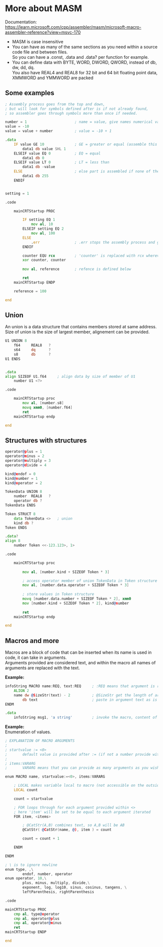 # More about MASM
Documentation: <br>
https://learn.microsoft.com/cpp/assembler/masm/microsoft-macro-assembler-reference?view=msvc-170 <br>

- MASM is case insensitive
- You can have as many of the same sections as you need within a source code file and between files. <br>
So you can have a .const, .data and .data? per function for example. 
- You can define data with BYTE, WORD, DWORD, QWORD, instead of db, dw, dd, dq. <br>
You also have REAL4 and REAL8 for 32 bit and 64 bit floating point data, XMMWORD and YMMWORD are packed

## Some examples

```asm
; Assembly process goes from the top and down,
; but will look for symbols defined after is if not already found,
; so assembler goes through symbols more than once if needed.

number = 1						; name = value, give names numerical values with value or expression
value = -10		 
value = value + number			; value = -10 + 1

.data
	IF value GE 10				; GE = greater or equal (assemble this part if if true, then skip the rest)
		data1 db value SHL 1
	ELSEIF value EQ 0			; EQ = equal
		data1 db 0
	ELSEIF value LT 0			; LT = less than
		data1 db -value
	ELSE						; else part is assembled if none of the other gave true
		data1 db 255
	ENDIF


setting = 1

.code

	mainCRTStartup PROC

		IF setting EQ 1
			mov al, 10
		ELSEIF setting EQ 2
			mov al, 100
		ELSE
			.err				; .err stops the assembly process and give error message 'forced error'
		ENDIF

		counter EQU rcx			; 'counter' is replaced with rcx wherever it is used
		xor counter, counter
		
		mov al, reference		; refence is defined below

		ret
	mainCRTStartup ENDP

	reference = 100

end
```
## Union
An union is a data structure that contains members stored at same address. <br>
Size of union is the size of largest member, alignement can be provided.

```asm
U1 UNION 8
	f64		REAL8	?
	s64		dq		?
	s8		db		?
U1 ENDS


.data
align SIZEOF U1.f64		; align data by size of member of U1
	number U1 <?>

.code

	mainCRTStartup proc
		mov al, [number.s8]
		movq xmm0, [number.f64]
		ret
	mainCRTStartup endp

end
```
## Structures with structures
```asm
operator@plus = 1
operator@minus = 2
operator@multiply = 3 
operator@divide = 4

kind@endof = 0
kind@number = 1
kind@operator = 2

TokenData UNION 8
	number	REAL8	?
	operator db ?
TokenData ENDS

Token STRUCT 8
	data TokenData <>	; union
	kind db ?
Token ENDS

.data?
align 8
	number Token <<-123.123>, 1>

.code

	mainCRTStartup proc
		
		mov al, [number.kind + SIZEOF Token * 3]

		; access operator member of union TokenData in Token structure
		mov al, [number.data.operator + SIZEOF Token * 3]
		
		; store values in Token structure
		movq [number.data.number + SIZEOF Token * 2], xmm0
		mov [number.kind + SIZEOF Token * 2], kind@number
	
		ret
	mainCRTStartup endp

end
```

## Macros and more
Macros are a block of code that can be inserted when its name is used in code, it can take in arguments. <br>
Arguments provided are considered text, and within the macro all names of arguments are replaced with the text. <br>

**Example:**
```asm
infoString MACRO name:REQ, text:REQ		; :REQ means that argument is required
	ALIGN 2
	name dw @SizeStr(text) - 2			; @SizeStr get the length of argument text, including quotion marks, therefore -2.
		db text							; paste in argument text as is in code
ENDM

.data
	infoString msg1, 'a string'			; invoke the macro, content of macro is inserted with replacements, ready for assembly.
```

**Example:** <br>
Enumeration of values.
```asm
; EXPLANATION OF MACRO ARGUMENTS
;
; startvalue := <0>
;		default value is provided after := (if not a number provide without <>)
;
; items:VARARG
;		VARARG means that you can provide as many arguments as you wish

enum MACRO name, startvalue:=<0>, items:VARARG

	; LOCAL makes variable local to macro (not accessible on the outside)
	LOCAL count

	count = startvalue	

	; FOR loops through for each argument provided within <>
	; here 'item' will be set to be equal to each argument iterated
	FOR item, <items>

		; @CatStr(A,B) combines text, so A,B will be AB
		@CatStr( @CatStr(name, @), item ) = count

		count = count + 1

	ENDM

ENDM

; \ is to ignore newline
enum type, ,\ 
		endof, number, operator
enum operator, 10,\
		plus, minus, multiply, divide,\
		exponent, log, log10, sinus, cosinus, tangens, \
		leftParenthesis, rightParenthesis

.code

mainCRTStartup PROC
	cmp al, type@operator
	cmp al, operator@plus
	cmp al, operator@minus
	ret
mainCRTStartup ENDP

end
```
